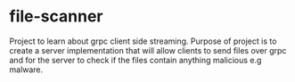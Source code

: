 # file-scanner

Project to learn about grpc client side streaming. Purpose of project is to create a server implementation that will allow clients to send files over grpc and for the server to check if the files contain anything malicious e.g malware.
